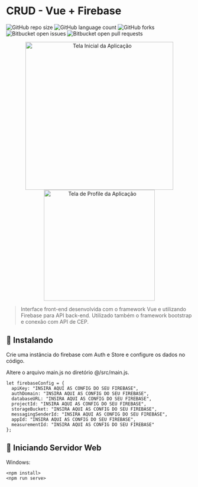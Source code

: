 # CRUD - Vue + Firebase

<!--- Esses são exemplos. Veja https://shields.io para outras pessoas ou para personalizar este conjunto de escudos. Você pode querer incluir dependências, status do projeto e informações de licença aqui --->

![GitHub repo size](https://img.shields.io/github/repo-size/pumba-dev/crud-vue-firebase?style=for-the-badge)
![GitHub language count](https://img.shields.io/github/languages/count/pumba-dev/crud-vue-firebase?style=for-the-badge)
![GitHub forks](https://img.shields.io/github/forks/pumba-dev/crud-vue-firebase?style=for-the-badge)
![Bitbucket open issues](https://img.shields.io/bitbucket/issues/pumba-dev/crud-vue-firebase?style=for-the-badge)
![Bitbucket open pull requests](https://img.shields.io/bitbucket/pr-raw/pumba-dev/crud-vue-firebase?style=for-the-badge)

<p align="center"> 
  <img width="400rem" src="https://media-exp1.licdn.com/dms/image/C4D22AQH4KjFdPAOB-g/feedshare-shrink_1280/0/1639762282305?e=1643241600&v=beta&t=WZLE8Cf6lrWpBFahPRFUvShOfZfuWr6J-jpqnwFs9Us" alt="Tela Inicial da Aplicação">
  <img height="300rem" src="https://media-exp1.licdn.com/dms/image/C4D22AQE1pzHTdtGfoQ/feedshare-shrink_2048_1536/0/1639762282299?e=1643241600&v=beta&t=3EDCXW0tLPd7aLY8lrzwALfdfNKfRPCO2MwnM5pSShI" alt="Tela de Profile da Aplicação">
</p>

> Interface front-end desenvolvida com o framework Vue e utilizando Firebase para API back-end. Utilizado também o framework bootstrap e conexão com API de CEP.

## 🚀 Instalando <Firebase>

Crie uma instância do firebase com Auth e Store e configure os dados no código.

Altere o arquivo main.js no diretório @/src/main.js.
```
let firebaseConfig = {
  apiKey: "INSIRA AQUI AS CONFIG DO SEU FIREBASE",
  authDomain: "INSIRA AQUI AS CONFIG DO SEU FIREBASE",
  databaseURL: "INSIRA AQUI AS CONFIG DO SEU FIREBASE",
  projectId: "INSIRA AQUI AS CONFIG DO SEU FIREBASE",
  storageBucket: "INSIRA AQUI AS CONFIG DO SEU FIREBASE",
  messagingSenderId: "INSIRA AQUI AS CONFIG DO SEU FIREBASE",
  appId: "INSIRA AQUI AS CONFIG DO SEU FIREBASE",
  measurementId: "INSIRA AQUI AS CONFIG DO SEU FIREBASE"
};
```
## 🚀 Iniciando Servidor Web
  
Windows:
```
<npm install>
<npm run serve>
```
